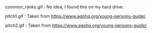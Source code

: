 common_ranks.gif
: No idea, I found this on my hard drive.

pitch1.gif
: Taken from https://www.agohq.org/young-persons-guide/

<!-- Usege: <img src="{{ site.baseurl }}/assets/images/pitch1.gif" style="float:right;width:25%;max-width:175px;filter:grayscale(100%) contrast(200%);"> -->

pitch2.gif
: Taken from https://www.agohq.org/young-persons-guide/

<!-- <img src="http://www.ibiblio.org/pipeorgan/Pages/AllPitchLevels.JPG" style="float:right;width:25%;"> -->
